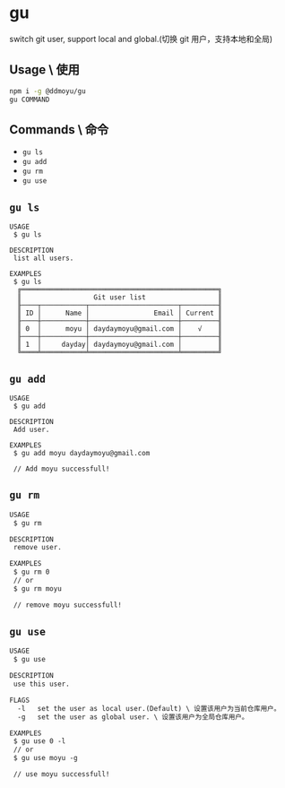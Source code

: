# gu

switch git user, support local and global.(切换 git 用户，支持本地和全局)

## Usage \ 使用
```bash
npm i -g @ddmoyu/gu
gu COMMAND
```

## Commands \ 命令

* `gu ls`
* `gu add`
* `gu rm`
* `gu use`

## `gu ls`
```
USAGE
 $ gu ls

DESCRIPTION
 list all users.  

EXAMPLES
 $ gu ls
  ╔═════════════════════════════════════════════════╗
  ║                  Git user list                  ║
  ╟────┬───────────┬──────────────────────┬─────────╢
  ║ ID │      Name │                Email │ Current ║
  ╟────┼───────────┼──────────────────────┼─────────╢
  ║ 0  │      moyu │ daydaymoyu@gmail.com │    √    ║
  ╟────┼───────────┼──────────────────────┼─────────╢
  ║ 1  │     dayday│ daydaymoyu@gmail.com │         ║
  ╚════╧═══════════╧══════════════════════╧═════════╝
```

## `gu add`
```
USAGE
 $ gu add

DESCRIPTION
 Add user.  

EXAMPLES
 $ gu add moyu daydaymoyu@gmail.com

 // Add moyu successfull!
```

## `gu rm`
```bash
USAGE
 $ gu rm

DESCRIPTION
 remove user.

EXAMPLES
 $ gu rm 0
 // or
 $ gu rm moyu

 // remove moyu successfull!
```

## `gu use`
```txt
USAGE
 $ gu use

DESCRIPTION
 use this user.

FLAGS
  -l   set the user as local user.(Default) \ 设置该用户为当前仓库用户。 
  -g   set the user as global user. \ 设置该用户为全局仓库用户。

EXAMPLES
 $ gu use 0 -l
 // or
 $ gu use moyu -g

 // use moyu successfull!
```
